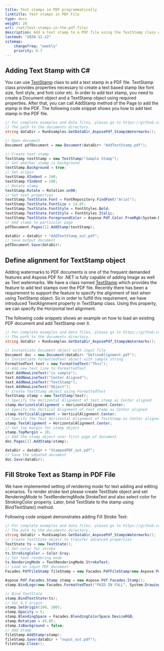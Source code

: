 ```yaml
---
title: Text stamps in PDF programmatically
linktitle: Text stamps in PDF File
type: docs
weight: 20
url: /net/text-stamps-in-the-pdf-file/
description: Add a text stamp to a PDF file using the TextStamp class with C#.
lastmod: "2020-12-22"
sitemap:
    changefreq: "weekly"
    priority: 0.7
---
```


## Adding Text Stamp with C#

You can use [TextStamp](https://apireference.aspose.com/pdf/net/aspose.pdf/TextStamp) class to add a text stamp in a PDF file. TextStamp class provides properties necessary to create a text based stamp like font size, font style, and font color etc. In order to add text stamp, you need to create a Document object and a TextStamp object using required properties. After that, you can call AddStamp method of the Page to add the stamp in the PDF. The following code snippet shows you how to add text stamp in the PDF file.

```csharp
// For complete examples and data files, please go to https://github.com/aspose-pdf/Aspose.PDF-for-.NET
// The path to the documents directory.
string dataDir = RunExamples.GetDataDir_AsposePdf_StampsWatermarks();

// Open document
Document pdfDocument = new Document(dataDir+ "AddTextStamp.pdf");

// Create text stamp
TextStamp textStamp = new TextStamp("Sample Stamp");
// Set whether stamp is background
textStamp.Background = true;
// Set origin
textStamp.XIndent = 100;
textStamp.YIndent = 100;
// Rotate stamp
textStamp.Rotate = Rotation.on90;
// Set text properties
textStamp.TextState.Font = FontRepository.FindFont("Arial");
textStamp.TextState.FontSize = 14.0F;
textStamp.TextState.FontStyle = FontStyles.Bold;
textStamp.TextState.FontStyle = FontStyles.Italic;
textStamp.TextState.ForegroundColor = Aspose.Pdf.Color.FromRgb(System.Drawing.Color.Aqua);
// Add stamp to particular page
pdfDocument.Pages[1].AddStamp(textStamp);

dataDir = dataDir + "AddTextStamp_out.pdf";
// Save output document
pdfDocument.Save(dataDir);
```

## Define alignment for TextStamp object

Adding watermarks to PDF documents is one of the frequent demanded features and Aspose.PDF for .NET is fully capable of adding Image as well as Text watermarks. We have a class named [TextStamp](https://apireference.aspose.com/pdf/net/aspose.pdf/textstamp) which provides the feature to add text stamps over the PDF file. Recently there has been a requirement to support the feature to specify the alignment of text when using TextStamp object. So in order to fulfill this requirement, we have introduced TextAlignment property in TextStamp class. Using this property, we can specify the Horizontal text alignment.

The following code snippets shows an example on how to load an existing PDF document and add TextStamp over it.

```csharp
// For complete examples and data files, please go to https://github.com/aspose-pdf/Aspose.PDF-for-.NET
// The path to the documents directory.
string dataDir = RunExamples.GetDataDir_AsposePdf_StampsWatermarks();

// Instantiate Document object with input file
Document doc = new Document(dataDir+ "DefineAlignment.pdf");
// Instantiate FormattedText object with sample string
FormattedText text = new FormattedText("This");
// Add new text line to FormattedText
text.AddNewLineText("is sample");
text.AddNewLineText("Center Aligned");
text.AddNewLineText("TextStamp");
text.AddNewLineText("Object");
// Create TextStamp object using FormattedText
TextStamp stamp = new TextStamp(text);
// Specify the Horizontal Alignment of text stamp as Center aligned
stamp.HorizontalAlignment = HorizontalAlignment.Center;
// Specify the Vertical Alignment of text stamp as Center aligned
stamp.VerticalAlignment = VerticalAlignment.Center;
// Specify the Text Horizontal Alignment of TextStamp as Center aligned
stamp.TextAlignment = HorizontalAlignment.Center;
// Set top margin for stamp object
stamp.TopMargin = 20;
// Add the stamp object over first page of document
doc.Pages[1].AddStamp(stamp);

dataDir = dataDir + "StampedPDF_out.pdf";
// Save the udpated document
doc.Save(dataDir);
```

## Fill Stroke Text as Stamp in PDF File

We have implemented setting of rendering mode for text adding and editing scenarios. To render stroke text please create TextState object and set RenderingMode to TextRenderingMode.StrokeText and also select color for StrokingColor property. Later, bind TextState to the stamp using BindTextState() method.

Following code snippet demonstrates adding Fill Stroke Text:

```csharp
// For complete examples and data files, please go to https://github.com/aspose-pdf/Aspose.PDF-for-.NET
// The path to the documents directory.
string dataDir = RunExamples.GetDataDir_AsposePdf_StampsWatermarks();
// Create TextState object to transfer advanced properties
TextState ts = new TextState();
// Set color for stroke
ts.StrokingColor = Color.Gray;
// Set text rendering mode
ts.RenderingMode = TextRenderingMode.StrokeText;
// Load an input PDF document
Facades.PdfFileStamp fileStamp = new Facades.PdfFileStamp(new Aspose.Pdf.Document(dataDir + "input.pdf"));

Aspose.Pdf.Facades.Stamp stamp = new Aspose.Pdf.Facades.Stamp();
stamp.BindLogo(new Facades.FormattedText("PAID IN FULL", System.Drawing.Color.Gray, "Arial", Facades.EncodingType.Winansi, true, 78));

// Bind TextState
stamp.BindTextState(ts);
// Set X,Y origin
stamp.SetOrigin(100, 100);
stamp.Opacity = 5;
stamp.BlendingSpace = Facades.BlendingColorSpace.DeviceRGB;
stamp.Rotation = 45.0F;
stamp.IsBackground = false;
// Add Stamp
fileStamp.AddStamp(stamp);
fileStamp.Save(dataDir + "ouput_out.pdf");
fileStamp.Close();
```
